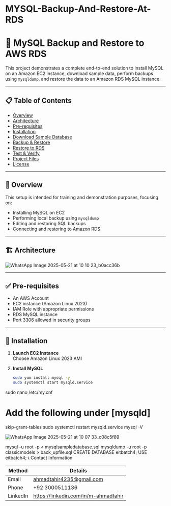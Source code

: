 # MYSQL-Backup-And-Restore-At-RDS
# 🚀 MySQL Backup and Restore to AWS RDS

This project demonstrates a complete end-to-end solution to install MySQL on an Amazon EC2 instance, download sample data, perform backups using `mysqldump`, and restore the data to an Amazon RDS MySQL instance.

---

## 📋 Table of Contents

- [Overview](#overview)
- [Architecture](#architecture)
- [Pre-requisites](#pre-requisites)
- [Installation](#installation)
- [Download Sample Database](#download-sample-database)
- [Backup & Restore](#backup--restore)
- [Restore to RDS](#restore-to-rds)
- [Test & Verify](#test--verify)
- [Project Files](#project-files)
- [License](#license)

---

## 📖 Overview

This setup is intended for training and demonstration purposes, focusing on:

- Installing MySQL on EC2
- Performing local backup using `mysqldump`
- Editing and restoring SQL backups
- Connecting and restoring to Amazon RDS

---

## 🏗️ Architecture

![WhatsApp Image 2025-05-21 at 10 10 23_b0acc36b](https://github.com/user-attachments/assets/0f4b241c-d487-42ae-b099-2afa9ea76c25)

---

## ✅ Pre-requisites

- An AWS Account
- EC2 instance (Amazon Linux 2023)
- IAM Role with appropriate permissions
- RDS MySQL instance
- Port 3306 allowed in security groups

---

## 🧰 Installation

1. **Launch EC2 Instance**  
   Choose Amazon Linux 2023 AMI

2. **Install MySQL**

   ```bash
   sudo yum install mysql -y
   sudo systemctl start mysqld.service
sudo nano /etc/my.cnf
# Add the following under [mysqld]
skip-grant-tables
sudo systemctl restart mysqld.service
mysql -V

![WhatsApp Image 2025-05-21 at 10 07 33_c08c5f89](https://github.com/user-attachments/assets/a81d8638-7a41-4eac-9a0d-5fc7604b08f9)

mysql -u root -p < mysqlsampledatabase.sql
mysqldump -u root -p classicmodels > back_upfile.sql
CREATE DATABASE eitbatch4;
USE eitbatch4;
📞 Contact Information

| **Method** | **Details**                  |
|------------|------------------------------|
| Email      | ahmadtahir4235@gmail.com     |
| Phone      | +92 3000511136               |
| LinkedIn   | https://linkedin.com/in/m-ahmadtahir |
